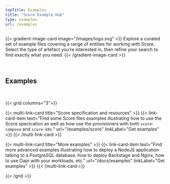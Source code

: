 ```yaml
---
topTitle: Examples
title: "Score Example Hub"
type: examples
url: /examples
---
```


{{< gradient-image-card image="/images/logo.svg" >}}
Explore a curated set of example files covering a range of entities for working with Score. Select the type of artefact you’re interested in, then refine your search to find exactly what you need.
{{< /gradient-image-card >}}

<br />

## Examples

<br />

{{< grid columns="3">}}

{{< multi-link-card title="Score specification and resources" >}}
{{< link-card-item text="Find some Score files examples illustrating how to use the Score specication as well as how use the provisioners with both `score-compose` and `score-k8s`." url="/examples/score" linkLabel="Get examples" >}}
{{< /multi-link-card >}}

{{< multi-link-card title="More examples" >}}
{{< link-card-item text="Find more advanced examples illustrating how to deploy a NodeJS application talking to a PostgreSQL database, how to deploy Backstage and Nginx, how to use Dapr with your workloads, etc." url="/docs/examples" linkLabel="Get examples" >}}
{{< /multi-link-card >}}

{{< /grid >}}

<br />

<br />
